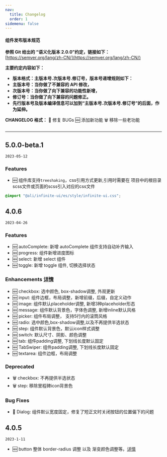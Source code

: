 ```yaml
---
nav:
  title: Changelog
  order: 1
sidemenu: false
---
```


#### **组件发布版本规范**

**参照 Git 给出的 “**语义化版本 2.0.0**”约定，链接如下：**[https://semver.org/lang/zh-CN/](https://semver.org/lang/zh-CN/)

**主要约定内容如下：**

- **版本格式：主版本号.次版本号.修订号，版本号递增规则如下：**
- **主版本号：当你做了不兼容的 API 修改，**
- **次版本号：当你做了向下兼容的功能性新增，**
- **修订号：当你做了向下兼容的问题修正。**
- **先行版本号及版本编译信息可以加到“主版本号.次版本号.修订号”的后面，作为延伸。**

**CHANGELOG 格式：**
🐞 修复 BUGs
🆕 添加新功能
🗑 移除一些老功能

###

---

## 5.0.0-beta.1
`2023-05-12`
### Features
- 🆕 组件库支持`treeshaking`，css引用方式更新,引用时需要在 项目中的根目录scss文件或页面的scss引入对应的css文件
```scss
@import "@ali/infinite-ui/es/style/infinite-ui.css";
```



## 4.0.6

`2023-04-26`
### Features
- 🆕 autoComplete: 新增 autoComplete 组件支持自动补齐输入
- 🆕 progress: 组件新增进度图标
- 🆕 select: 新增 select 组件
- 🆕 toggle: 新增 toggle 组件, 切换选择状态

### Enhancements [详情](https://aliyuque.antfin.com/grg64m/awhnoe/htpf8ixw5q6a4ogg?singleDoc#view:qpc5bpbgh6yu83uuchdruasfp30qqt6k)
- 🆕 checkbox: 选中颜色, box-shadow调整, 外观更新
- 🆕 input: 组件边框，布局调整，新增前缀，后缀，自定义动作
- 🆕 image: 组件默认placeholder调整, 新增3种placeholder形态
- 🆕 message: 组件默认背景色，字体色调整, 新增inline默认风格
- 🆕 picker: 组件布局调整， 支持5行内的滚筒风格
- 🆕 radio: 选中颜色,box-shadow调整,以及不再提供半选状态
- 🆕 step: 组件默认背景色，默认icon样式调整
- 🆕 switch: 默认尺寸、阴影、颜色调整
- 🆕 tab: 组件padding调整, 下划线长度默认固定
- 🆕 TabSwiper: 组件padding调整, 下划线长度默认固定
- 🆕 textarea: 组件边框，布局调整

### Deprecated
- 🗑 checkbox: 不再提供半选状态
- 🗑 step: 移除里程碑icon背景色

### Bug Fixes
- 🐞 Dialog: 组件默认宽度固定，修复了短正文时关闭按钮的位置偏下的问题



## 4.0.5

`2023-1-11`

- 🆕 button 整体 border-radius 调整 以及 渐变颜色调整等。[详情](https://yuque.antfin.com/grg64m/awhnoe/uvw9hd)



